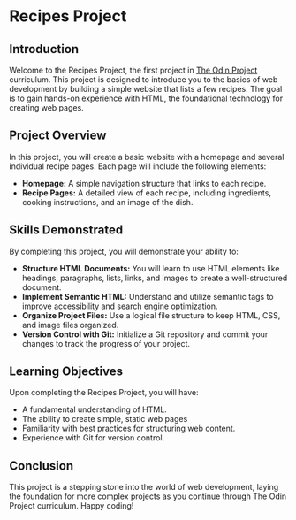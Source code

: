 # Recipes Project

## Introduction

Welcome to the Recipes Project, the first project in [The Odin Project](https://www.theodinproject.com/about) curriculum. This project is designed to introduce you to the basics of web development by building a simple website that lists a few recipes. The goal is to gain hands-on experience with HTML, the foundational technology for creating web pages.

## Project Overview

In this project, you will create a basic website with a homepage and several individual recipe pages. Each page will include the following elements:

- **Homepage:** A simple navigation structure that links to each recipe.
- **Recipe Pages:** A detailed view of each recipe, including ingredients, cooking instructions, and an image of the dish.

## Skills Demonstrated

By completing this project, you will demonstrate your ability to:

- **Structure HTML Documents:** You will learn to use HTML elements like headings, paragraphs, lists, links, and images to create a well-structured document.
- **Implement Semantic HTML:** Understand and utilize semantic tags to improve accessibility and search engine optimization.
- **Organize Project Files:** Use a logical file structure to keep HTML, CSS, and image files organized.
- **Version Control with Git:** Initialize a Git repository and commit your changes to track the progress of your project.

## Learning Objectives

Upon completing the Recipes Project, you will have:

- A fundamental understanding of HTML.
- The ability to create simple, static web pages
- Familiarity with best practices for structuring web content.
- Experience with Git for version control.

## Conclusion

This project is a stepping stone into the world of web development, laying the foundation for more complex projects as you continue through The Odin Project curriculum. Happy coding!

